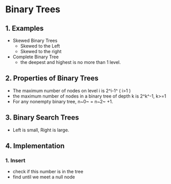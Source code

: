 # Binary Trees

## 1. Examples

+ Skewed Binary Trees
  + Skewed to the Left
  + Skewed to the right
+ Complete Binary Tree
  + the deepest and highest is no more than 1 level.

## 2. Properties of Binary Trees

+ The maximum number of nodes on level i is 2^i-1^ ( i>1 )
+ the maximum number of nodes in a binary tree of depth k is 2^k^-1, k>=1
+ For any nonempty binary tree,  n~0~ = n~2~ +1.

## 3. Binary Search Trees

+ Left is small, Right is large.

## 4. Implementation

### 1. Insert

+ check if this number is in the tree
+ find until we meet a null node 